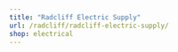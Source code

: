 ```yaml
---
title: "Radcliff Electric Supply"
url: /radcliff/radcliff-electric-supply/
shop: electrical
---
```

